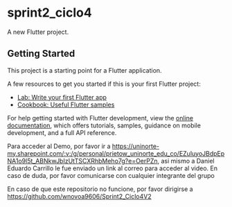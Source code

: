 # sprint2_ciclo4

A new Flutter project.

## Getting Started

This project is a starting point for a Flutter application.

A few resources to get you started if this is your first Flutter project:

- [Lab: Write your first Flutter app](https://docs.flutter.dev/get-started/codelab)
- [Cookbook: Useful Flutter samples](https://docs.flutter.dev/cookbook)

For help getting started with Flutter development, view the
[online documentation](https://docs.flutter.dev/), which offers tutorials,
samples, guidance on mobile development, and a full API reference.

Para acceder al Demo, por favor ir a https://uninorte-my.sharepoint.com/:v:/g/personal/prietow_uninorte_edu_co/EZuluyoJBdpEpNA1o9l5t_ABNkwJbIzUtTSCXRhbMeho7g?e=OerPZn, asi mismo a Daniel Eduardo Carrillo le fue enviado un link al correo para acceder al video. En caso de duda, por favor comunicarse con cualquier integrante del grupo

En caso de que este repositorio no funcione, por favor dirigirse a https://github.com/wnovoa9606/Sprint2_Ciclo4V2
